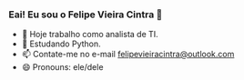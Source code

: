 ### Eai! Eu sou o Felipe Vieira Cintra 👋


- 🔭 Hoje trabalho como analista de TI.
- 🌱 Estudando Python.
- 📫 Contate-me no e-mail felipevieiracintra@outlook.com
- 😄 Pronouns: ele/dele

<div>
  <a href="https://www.linkedin.com/in/felipe-vieira-cintra-94a600147/">
  
